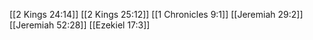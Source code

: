 [[2 Kings 24:14]]
[[2 Kings 25:12]]
[[1 Chronicles 9:1]]
[[Jeremiah 29:2]]
[[Jeremiah 52:28]]
[[Ezekiel 17:3]]
